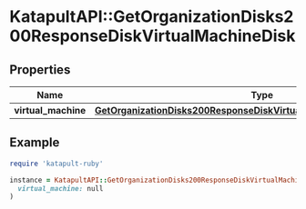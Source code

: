 # KatapultAPI::GetOrganizationDisks200ResponseDiskVirtualMachineDisk

## Properties

| Name | Type | Description | Notes |
| ---- | ---- | ----------- | ----- |
| **virtual_machine** | [**GetOrganizationDisks200ResponseDiskVirtualMachineDiskVirtualMachine**](GetOrganizationDisks200ResponseDiskVirtualMachineDiskVirtualMachine.md) |  | [optional] |

## Example

```ruby
require 'katapult-ruby'

instance = KatapultAPI::GetOrganizationDisks200ResponseDiskVirtualMachineDisk.new(
  virtual_machine: null
)
```

